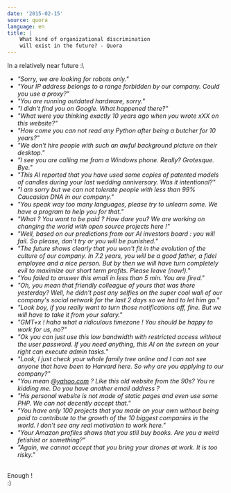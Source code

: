 ```yaml
---
date: '2015-02-15'
source: quora
language: en
title: |
    What kind of organizational discrimination
    will exist in the future? - Quora
---
```


In a relatively near future :\

-   *\"Sorry, we are looking for robots only.\"*
-   *\"Your IP address belongs to a range forbidden by our company.
    Could you use a proxy?\"*
-   *\"You are running outdated hardware, sorry.\"*
-   *\"I didn\'t find you on Google. What happened there?\"*
-   *\"What were you thinking exactly 10 years ago when you wrote xXX on
    this website?\"*
-   *\"How come you can not read any Python after being a butcher for 10
    years?\"*
-   *\"We don\'t hire people with such an awful background picture on
    their desktop.\"*
-   *\"I see you are calling me from a Windows phone. Really? Grotesque.
    Bye.\"*
-   *\"This AI reported that you have used some copies of patented
    models of candles during your last wedding anniversary. Was it
    intentional?\"*
-   *\"I am sorry but we can not tolerate people with less than 99%
    Caucasian DNA in our company.\"*
-   *\"You speak way too many languages, please try to unlearn some. We
    have a program to help you for that.\"*
-   *\"What ? You want to be paid ? How dare you? We are working on
    changing the world with open source projects here !\"*
-   *\"Well, based on our predictions from our AI investors board : you
    will fail. So please, don\'t try or you will be punished.\"*
-   *\"The future shows clearly that you won\'t fit in the evolution of
    the culture of our company. In 7.2 years, you will be a good father,
    a fidel employee and a nice person. But by then we will have turn
    completely evil to maximize our short term profits. Please leave
    (now!).\"*
-   *\"You failed to answer this email in less than 5 min. You are
    fired.\"*
-   *\"Oh, you mean that friendly colleague of yours that was there
    yesterday? Well, he didn\'t post any selfies on the super cool wall
    of our company\'s social network for the last 2 days so we had to
    let him go.\"*
-   *\"Look boy, if you really want to turn those notifications off,
    fine. But we will have to take it from your salary.\"*
-   *\"GMT+x ! haha what a ridiculous timezone ! You should be happy to
    work for us, no?\"*
-   *\"Ok you can just use this low bandwidth with restricted access
    without the user password. If you need anything, this AI on the
    svreen on your right can execute admin tasks.\"*
-   *\"Look, I just check your whole family tree online and I can not
    see anyone that have been to Harvard here. So why are you applying
    to our company?\"*
-   *\"You mean @[yahoo.com](http://yahoo.com) ? Like this old website
    from the 90s? You re kidding me. Do you have another email address
    ?*
-   *\"His personal website is not made of static pages and even use
    some PHP. We can not decently accept that.\"*
-   *\"You have only 100 projects that you made on your own without
    being paid to contribute to the growth of the 10 biggest companies
    in the world. I don\'t see any real motivation to work here.\"*
-   *\"Your Amazon profiles shows that you still buy books. Are you a
    weird fetishist or something?\"*
-   *\"Again, we cannot accept that you bring your drones at work. It is
    too risky.\"*

\
Enough !\
:)
